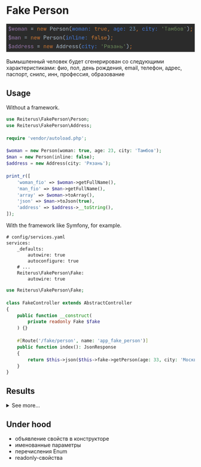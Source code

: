 # Fake Person
![fake person](screen.png)

Вымышленный человек будет сгенерирован со следующими характеристиками: 
фио, пол, день рождения, email, телефон, адрес, паспорт, снилс, инн, профессия, образование

## Usage

Without a framework.
```php
use Reiterus\FakePerson\Person;
use Reiterus\FakePerson\Address;

require 'vendor/autoload.php';

$woman = new Person(woman: true, age: 23, city: 'Тамбов');
$man = new Person(inline: false);
$address = new Address(city: 'Рязань');

print_r([
    'woman_fio' => $woman->getFullName(),
    'man_fio' => $man->getFullName(),
    'array' => $woman->toArray(),
    'json' => $man->toJson(true),
    'address' => $address->__toString(),
]);
```

With the framework like Symfony, for example.
```shell
# config/services.yaml
services:
    _defaults:
        autowire: true
        autoconfigure: true
    # ...
    Reiterus\FakePerson\Fake:
        autowire: true
```

```php
use Reiterus\FakePerson\Fake;

class FakeController extends AbstractController
{
    public function __construct(
        private readonly Fake $fake
    ) {}

    #[Route('/fake/person', name: 'app_fake_person')]
    public function index(): JsonResponse
    {
        return $this->json($this->fake->getPerson(age: 33, city: 'Москва')->toArray());
    }
}
```

## Results
<details>
  <summary>See more...</summary>

```
Array
(
    [woman_fio] => Антипова Полина Дмитриевна
    [man_fio] => Петров Николай Викторович
    [array] => Array
        (
            [full_name] => Антипова Полина Дмитриевна
            [gender] => женщина
            [birthday] => 10.01.2000
            [passport] => 2697 522569
            [address] => 392000, г. Тамбов, ул. Куликово поле, д. 7, кв. 187
            [email] => antipova.polina@rambler.ru
            [phone] => +7 938 293-25-18
            [profession] => продавец
            [education] => высшее
            [inn] => 508541000394
            [pa_number] => 978-862-843 27
        )

    [json] => {
        "full_name": "Петров Николай Викторович",
        "gender": "мужчина",
        "birthday": "21.01.1949",
        "passport": "4025 135257",
        "address": {
            "index": "308000",
            "city": "г. Белгород",
            "street": "ул. Морская",
            "house": "д. 170",
            "apartment": "кв. 43"
        },
        "email": "petrov.nikolay@yandex.ru",
        "phone": "+7 956 034-76-70",
        "profession": "менеджер",
        "education": "среднее профессиональное",
        "inn": "596300052678",
        "pa_number": "041-106-219 83"
    }
    [address] => 390000, г. Рязань, пр-д Арктический, д. 138, кв. 49
)
```
</details>


## Under hood
- объявление свойств в конструкторе
- именованные параметры
- перечисления Enum
- readonly-свойства

